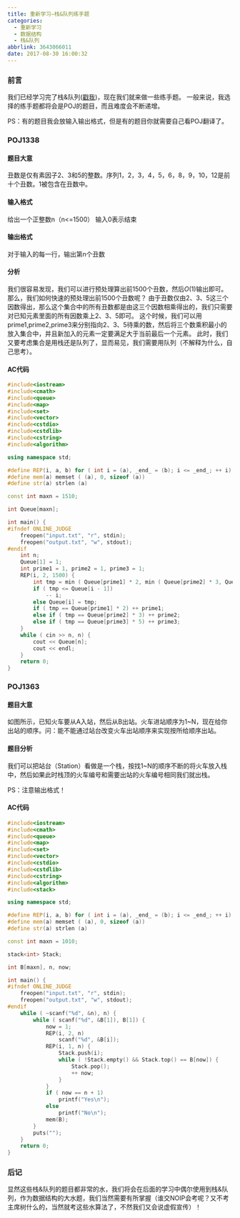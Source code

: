 ```yaml
---
title: 重新学习—栈&队列练手题
categories:
  - 重新学习
  - 数据结构
  - 栈&队列
abbrlink: 3643066011
date: 2017-08-30 16:00:32
---
```

### 前言

我们已经学习完了栈&队列([戳我](http://ljfcnyali.coding.me/2017/08/30/%E9%87%8D%E6%96%B0%E5%AD%A6%E4%B9%A0%E2%80%94%E6%95%B0%E6%8D%AE%E7%BB%93%E6%9E%84%E4%B9%8B%E6%A0%88-%E9%98%9F%E5%88%97/))，现在我们就来做一些练手题。
一般来说，我选择的练手题都将会是POJ的题目，而且难度会不断递增。

<!--more-->

PS：有的题目我会放输入输出格式，但是有的题目你就需要自己看POJ翻译了。

### POJ1338

#### 题目大意
丑数是仅有素因子2、3和5的整数。序列1，2，3，4，5，6，8，9，10，12是前十个丑数。1被包含在丑数中。

#### 输入格式
给出一个正整数n（n<=1500） 输入0表示结束

#### 输出格式
对于输入的每一行，输出第n个丑数

#### 分析
我们很容易发现，我们可以进行预处理算出前1500个丑数，然后$O(1)$输出即可。
那么，我们如何快速的预处理出前1500个丑数呢？
由于丑数仅由2、3、5这三个因数得出，那么这个集合中的所有丑数都是由这三个因数相乘得出的，我们只需要对已知元素里面的所有因数乘上2、3、5即可。
这个时候，我们可以用prime1,prime2,prime3来分别指向2、3、5待乘的数，然后将三个数乘积最小的放入集合中，并且新加入的元素一定要满足大于当前最后一个元素。
此时，我们又要考虑集合是用栈还是队列了，显而易见，我们需要用队列（不解释为什么，自己思考）。

#### AC代码
```C++
#include<iostream>
#include<cmath>
#include<queue>
#include<map>
#include<set>
#include<vector>
#include<cstdio>
#include<cstdlib>
#include<cstring>
#include<algorithm>

using namespace std;

#define REP(i, a, b) for ( int i = (a), _end_ = (b); i <= _end_; ++ i)
#define mem(a) memset ( (a), 0, sizeof (a))
#define str(a) strlen (a)

const int maxn = 1510;

int Queue[maxn];

int main() {
#ifndef ONLINE_JUDGE
    freopen("input.txt", "r", stdin);
    freopen("output.txt", "w", stdout);
#endif
    int n;
    Queue[1] = 1;
    int prime1 = 1, prime2 = 1, prime3 = 1;
    REP(i, 2, 1500) {
        int tmp = min ( Queue[prime1] * 2, min ( Queue[prime2] * 3, Queue[prime3] * 5));
        if ( tmp <= Queue[i - 1])
            -- i;
        else Queue[i] = tmp;
        if ( tmp == Queue[prime1] * 2) ++ prime1;
        else if ( tmp == Queue[prime2] * 3) ++ prime2;
        else if ( tmp == Queue[prime3] * 5) ++ prime3;
    }
    while ( cin >> n, n) {
        cout << Queue[n];
        cout << endl;
    }
    return 0;
}
```

### POJ1363

#### 题目大意

如图所示，已知火车要从A入站，然后从B出站。火车进站顺序为1~N，现在给你出站的顺序。问：能不能通过站台改变火车出站顺序来实现按所给顺序出站。

#### 题目分析
我们可以把站台（Station）看做是一个栈，按找1~N的顺序不断的将火车放入栈中，然后如果此时栈顶的火车编号和需要出站的火车编号相同我们就出栈。

PS：注意输出格式！

#### AC代码
```C++
#include<iostream>
#include<cmath>
#include<queue>
#include<map>
#include<set>
#include<vector>
#include<cstdio>
#include<cstdlib>
#include<cstring>
#include<algorithm>
#include<stack>

using namespace std;

#define REP(i, a, b) for ( int i = (a), _end_ = (b); i <= _end_; ++ i)
#define mem(a) memset ( (a), 0, sizeof (a))
#define str(a) strlen (a)

const int maxn = 1010;

stack<int> Stack;

int B[maxn], n, now;

int main() {
#ifndef ONLINE_JUDGE
    freopen("input.txt", "r", stdin);
    freopen("output.txt", "w", stdout);
#endif
    while ( ~scanf("%d", &n), n) {
        while ( scanf("%d", &B[1]), B[1]) {
            now = 1;
            REP(i, 2, n)
                scanf("%d", &B[i]);
            REP(i, 1, n) {
                Stack.push(i);
                while ( !Stack.empty() && Stack.top() == B[now]) {
                    Stack.pop();
                    ++ now;    
                }
            }
            if ( now == n + 1)
                printf("Yes\n");
            else
                printf("No\n");
            mem(B);
        }
        puts("");
    }
    return 0;
}
```

### 后记

显然这些栈&队列的题目都非常的水，我们将会在后面的学习中偶尔使用到栈&队列，作为数据结构的大水题，我们当然需要有所掌握（谁交NOIP会考呢？又不考主席树什么的，当然就考这些水算法了，不然我们又会说虚假宣传）！